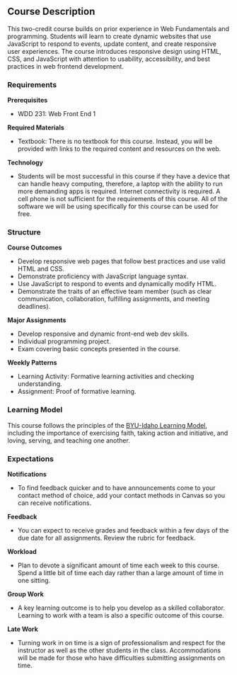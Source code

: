## Course Description

This two-credit course builds on prior experience in Web Fundamentals and programming. Students will learn to create dynamic websites that use JavaScript to respond to events, update content, and create responsive user experiences. The course introduces responsive design using HTML, CSS, and JavaScript with attention to usability, accessibility, and best practices in web frontend development.

### Requirements

**Prerequisites**
- WDD 231: Web Front End 1

**Required Materials**
- Textbook: There is no textbook for this course. Instead, you will be provided with links to the required content and resources on the web.

**Technology**
- Students will be most successful in this course if they have a device that can handle heavy computing, therefore, a laptop with the ability to run more demanding apps is required. Internet connectivity is required. A cell phone is not sufficient for the requirements of this course. All of the software we will be using specifically for this course can be used for free.

### Structure

**Course Outcomes**
- Develop responsive web pages that follow best practices and use valid HTML and CSS.
- Demonstrate proficiency with JavaScript language syntax.
- Use JavaScript to respond to events and dynamically modify HTML.
- Demonstrate the traits of an effective team member (such as clear communication, collaboration, fulfilling assignments, and meeting deadlines).

**Major Assignments**
- Develop responsive and dynamic front-end web dev skills.
- Individual programming project.
- Exam covering basic concepts presented in the course.

**Weekly Patterns**
- Learning Activity: Formative learning activities and checking understanding.
- Assignment: Proof of formative learning.

### Learning Model

This course follows the principles of the [BYU-Idaho Learning Model](https://www.byui.edu/learning-and-teaching-model), including the importance of exercising faith, taking action and initiative, and loving, serving, and teaching one another.

### Expectations

**Notifications**
- To find feedback quicker and to have announcements come to your contact method of choice, add your contact methods in Canvas so you can receive notifications.

**Feedback**
- You can expect to receive grades and feedback within a few days of the due date for all assignments. Review the rubric for feedback.

**Workload**
- Plan to devote a significant amount of time each week to this course. Spend a little bit of time each day rather than a large amount of time in one sitting.

**Group Work**
- A key learning outcome is to help you develop as a skilled collaborator. Learning to work with a team is also a specific outcome of this course.

**Late Work**
- Turning work in on time is a sign of professionalism and respect for the instructor as well as the other students in the class. Accommodations will be made for those who have difficulties submitting assignments on time.

